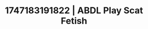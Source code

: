 ---
categories:
- Softcore narrative
- Sensual selfie
- BookTok after dark
- Neon-lit seduction
- CPR fetish
image: /assets/images/1747183191822.jpg
layout: post
seo:
  description: Featured content with premium Scat Fetish, ABDL Play. HD images available.
  keywords: Scat Fetish, ABDL Play
  og_image: /assets/images/1747183191822.jpg
  schema_type: VisualArtwork
tags:
- ABDL Play
- Scat Fetish
- '#1747183191822'
title: 1747183191822 | ABDL Play Scat Fetish
---